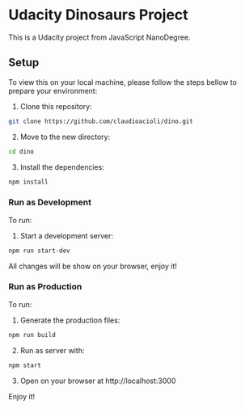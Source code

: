 # Udacity Dinosaurs Project

This is a Udacity project from JavaScript NanoDegree.

## Setup

To view this on your local machine, please follow the steps bellow to prepare your environment:

1. Clone this repository:
```bash
git clone https://github.com/claudioacioli/dino.git
```
2. Move to the new directory:
```bash
cd dino
```
3. Install the dependencies:
```bash
npm install
```

### Run as Development

To run:

1. Start a development server:
```bash
npm run start-dev
```
All changes will be show on your browser, enjoy it!

### Run as Production

To run:

1. Generate the production files:
```bash
npm run build
```
2. Run as server with:
```bash
npm start
```
3. Open on your browser at http://localhost:3000

Enjoy it!

